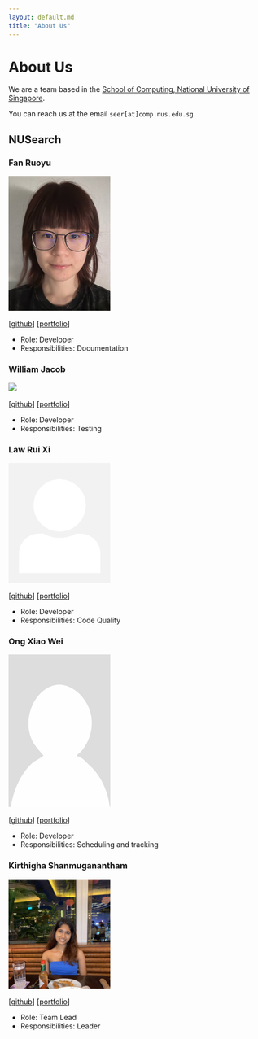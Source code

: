 ```yaml
---
layout: default.md
title: "About Us"
---
```


# About Us

We are a team based in the [School of Computing, National University of Singapore](http://www.comp.nus.edu.sg).

You can reach us at the email `seer[at]comp.nus.edu.sg`

## NUSearch

### Fan Ruoyu

<img src="images/frrrrry.png" width="200px">

[[github](https://github.com/frrrrry)]
[[portfolio](team/frrrrry.md)]

* Role: Developer
* Responsibilities: Documentation 

### William Jacob

<img src="images/wjacobw.png" width="200px">

[[github](http://github.com/wjacobw)]
[[portfolio](team/johndoe.md)]

* Role: Developer
* Responsibilities: Testing

### Law Rui Xi

<img src="images/lawruixi.png" width="200px">

[[github](http://github.com/lawruixi)] [[portfolio](team/lawruixi.md)]

* Role: Developer
* Responsibilities: Code Quality

### Ong Xiao Wei

<img src="images/xxiaoweii.png" width="200px">

[[github](http://github.com/xxiaoweii)]
[[portfolio](team/xxiaoweii.md)]

* Role: Developer
* Responsibilities: Scheduling and tracking

### Kirthigha Shanmuganantham

<img src="images/kayabuttertoastt.png" width="200px">

[[github](http://github.com/kayabuttertoastt)]
[[portfolio](team/kayabuttertoastt.md)]

* Role: Team Lead
* Responsibilities: Leader
